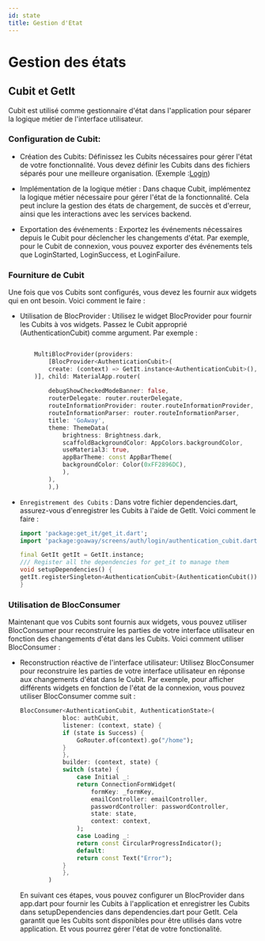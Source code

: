 ```yaml
---
id: state
title: Gestion d'Etat
---
```


# Gestion des états 

## Cubit et GetIt

Cubit est utilisé comme gestionnaire d'état dans l'application pour séparer la logique métier de l'interface utilisateur.

### Configuration de Cubit: 

- Création des Cubits: Définissez les Cubits nécessaires pour gérer l'état de votre fonctionnalité. Vous devez définir les Cubits dans des fichiers séparés pour une meilleure organisation. (Exemple :[Login](../lib/screens/auth/login/login_screen.dart))

- Implémentation de la logique métier : Dans chaque Cubit, implémentez la logique métier nécessaire pour gérer l'état de la fonctionnalité. Cela peut inclure la gestion des états de chargement, de succès et d'erreur, ainsi que les interactions avec les services backend.

- Exportation des événements : Exportez les événements nécessaires depuis le Cubit pour déclencher les changements d'état. Par exemple, pour le Cubit de connexion, vous pouvez exporter des événements tels que LoginStarted, LoginSuccess, et LoginFailure.

### Fourniture de Cubit

Une fois que vos Cubits sont configurés, vous devez les fournir aux widgets qui en ont besoin. Voici comment le faire :

- Utilisation de BlocProvider : Utilisez le widget BlocProvider pour fournir les Cubits à vos widgets. Passez le Cubit approprié (AuthenticationCubit) comme argument. Par exemple : 

    ``` dart 

        MultiBlocProvider(providers: 
            [BlocProvider<AuthenticationCubit>(
            create: (context) => GetIt.instance<AuthenticationCubit>(),
        )], child: MaterialApp.router(
            
            debugShowCheckedModeBanner: false,
            routerDelegate: router.routerDelegate,
            routeInformationProvider: router.routeInformationProvider,
            routeInformationParser: router.routeInformationParser,
            title: 'GoAway',
            theme: ThemeData(
                brightness: Brightness.dark,
                scaffoldBackgroundColor: AppColors.backgroundColor,
                useMaterial3: true,
                appBarTheme: const AppBarTheme(
                backgroundColor: Color(0xFF2896DC),
                ),
            ),
            ),)
    ```

- ``Enregistrement des Cubits`` : Dans votre fichier dependencies.dart, assurez-vous d'enregistrer les Cubits à l'aide de GetIt. Voici comment le faire : 
    
    ```dart 
    import 'package:get_it/get_it.dart';
    import 'package:goaway/screens/auth/login/authentication_cubit.dart';

    final GetIt getIt = GetIt.instance;
    /// Register all the dependencies for get_it to manage them
    void setupDependencies() {
    getIt.registerSingleton<AuthenticationCubit>(AuthenticationCubit());
    }
    ```

### Utilisation de BlocConsumer
Maintenant que vos Cubits sont fournis aux widgets, vous pouvez utiliser BlocConsumer pour reconstruire les parties de votre interface utilisateur en fonction des changements d'état dans les Cubits. Voici comment utiliser BlocConsumer :

- Reconstruction réactive de l'interface utilisateur: Utilisez BlocConsumer pour reconstruire les parties de votre interface utilisateur en réponse aux changements d'état dans le Cubit. Par exemple, pour afficher différents widgets en fonction de l'état de la connexion, vous pouvez utiliser BlocConsumer comme suit :

    ```dart
    BlocConsumer<AuthenticationCubit, AuthenticationState>(
                bloc: authCubit,
                listener: (context, state) {
                if (state is Success) {
                    GoRouter.of(context).go("/home");
                }
                },
                builder: (context, state) {
                switch (state) {
                    case Initial _:
                    return ConnectionFormWidget(
                        formKey: _formKey,
                        emailController: emailController,
                        passwordController: passwordController,
                        state: state,
                        context: context,
                    );
                    case Loading _:
                    return const CircularProgressIndicator();
                    default:
                    return const Text("Error");
                }
                },
            )
    ``` 

    En suivant ces étapes, vous pouvez configurer un BlocProvider dans app.dart pour fournir les Cubits à l'application et enregistrer les Cubits dans setupDependencies dans dependencies.dart pour GetIt. Cela garantit que les Cubits sont disponibles pour être utilisés dans votre application. Et vous pourrez gérer l'état de votre fonctionalité.          


